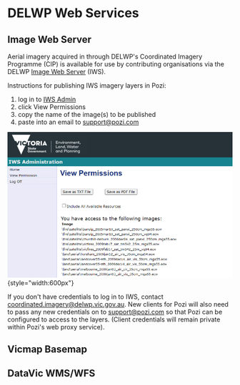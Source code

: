 ---
---

# DELWP Web Services

## Image Web Server

Aerial imagery acquired in through DELWP's Coordinated Imagery Programme (CIP) is available for use by contributing organisations via the DELWP [Image Web Server](https://www.land.vic.gov.au/maps-and-spatial/imagery/about-image-web-server) (IWS).

Instructions for publishing IWS imagery layers in Pozi:

1. log in to [IWS Admin](http://images.land.vic.gov.au/iwsadmin/)
2. click View Permissions
3. copy the name of the image(s) to be published
4. paste into an email to support@pozi.com

![](./img/delwp-iws-admin-permissions.png){style="width:600px"}

If you don't have credentials to log in to IWS, contact coordinated.imagery@delwp.vic.gov.au. New clients for Pozi will also need to pass any new credentials on to support@pozi.com so that Pozi can be configured to access to the layers. (Client credentials will remain private within Pozi's web proxy service).

## Vicmap Basemap

## DataVic WMS/WFS
